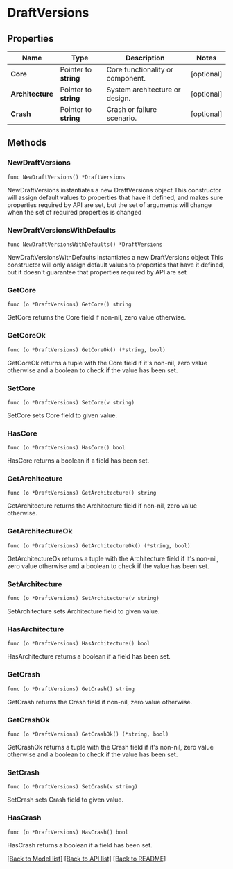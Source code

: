 # DraftVersions

## Properties

Name | Type | Description | Notes
------------ | ------------- | ------------- | -------------
**Core** | Pointer to **string** | Core functionality or component. | [optional] 
**Architecture** | Pointer to **string** | System architecture or design. | [optional] 
**Crash** | Pointer to **string** | Crash or failure scenario. | [optional] 

## Methods

### NewDraftVersions

`func NewDraftVersions() *DraftVersions`

NewDraftVersions instantiates a new DraftVersions object
This constructor will assign default values to properties that have it defined,
and makes sure properties required by API are set, but the set of arguments
will change when the set of required properties is changed

### NewDraftVersionsWithDefaults

`func NewDraftVersionsWithDefaults() *DraftVersions`

NewDraftVersionsWithDefaults instantiates a new DraftVersions object
This constructor will only assign default values to properties that have it defined,
but it doesn't guarantee that properties required by API are set

### GetCore

`func (o *DraftVersions) GetCore() string`

GetCore returns the Core field if non-nil, zero value otherwise.

### GetCoreOk

`func (o *DraftVersions) GetCoreOk() (*string, bool)`

GetCoreOk returns a tuple with the Core field if it's non-nil, zero value otherwise
and a boolean to check if the value has been set.

### SetCore

`func (o *DraftVersions) SetCore(v string)`

SetCore sets Core field to given value.

### HasCore

`func (o *DraftVersions) HasCore() bool`

HasCore returns a boolean if a field has been set.

### GetArchitecture

`func (o *DraftVersions) GetArchitecture() string`

GetArchitecture returns the Architecture field if non-nil, zero value otherwise.

### GetArchitectureOk

`func (o *DraftVersions) GetArchitectureOk() (*string, bool)`

GetArchitectureOk returns a tuple with the Architecture field if it's non-nil, zero value otherwise
and a boolean to check if the value has been set.

### SetArchitecture

`func (o *DraftVersions) SetArchitecture(v string)`

SetArchitecture sets Architecture field to given value.

### HasArchitecture

`func (o *DraftVersions) HasArchitecture() bool`

HasArchitecture returns a boolean if a field has been set.

### GetCrash

`func (o *DraftVersions) GetCrash() string`

GetCrash returns the Crash field if non-nil, zero value otherwise.

### GetCrashOk

`func (o *DraftVersions) GetCrashOk() (*string, bool)`

GetCrashOk returns a tuple with the Crash field if it's non-nil, zero value otherwise
and a boolean to check if the value has been set.

### SetCrash

`func (o *DraftVersions) SetCrash(v string)`

SetCrash sets Crash field to given value.

### HasCrash

`func (o *DraftVersions) HasCrash() bool`

HasCrash returns a boolean if a field has been set.


[[Back to Model list]](../README.md#documentation-for-models) [[Back to API list]](../README.md#documentation-for-api-endpoints) [[Back to README]](../README.md)


